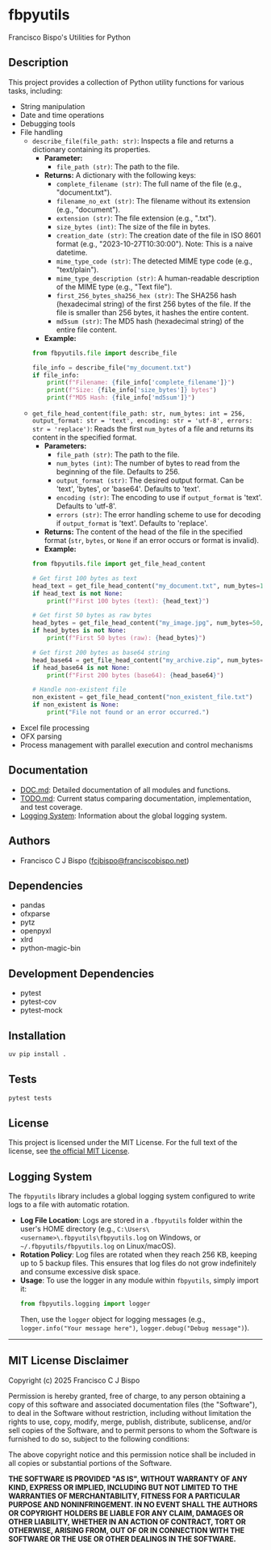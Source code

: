 # fbpyutils

Francisco Bispo's Utilities for Python

## Description

This project provides a collection of Python utility functions for various tasks, including:

- String manipulation
- Date and time operations
- Debugging tools
- File handling
  -   `describe_file(file_path: str)`: Inspects a file and returns a dictionary containing its properties.
      -   **Parameter:**
          -   `file_path (str)`: The path to the file.
      -   **Returns:** A dictionary with the following keys:
          -   `complete_filename (str)`: The full name of the file (e.g., "document.txt").
          -   `filename_no_ext (str)`: The filename without its extension (e.g., "document").
          -   `extension (str)`: The file extension (e.g., ".txt").
          -   `size_bytes (int)`: The size of the file in bytes.
          -   `creation_date (str)`: The creation date of the file in ISO 8601 format (e.g., "2023-10-27T10:30:00"). Note: This is a naive datetime.
          -   `mime_type_code (str)`: The detected MIME type code (e.g., "text/plain").
          -   `mime_type_description (str)`: A human-readable description of the MIME type (e.g., "Text file").
          -   `first_256_bytes_sha256_hex (str)`: The SHA256 hash (hexadecimal string) of the first 256 bytes of the file. If the file is smaller than 256 bytes, it hashes the entire content.
          -   `md5sum (str)`: The MD5 hash (hexadecimal string) of the entire file content.
      -   **Example:**
      ```python
      from fbpyutils.file import describe_file
      
      file_info = describe_file("my_document.txt")
      if file_info:
          print(f"Filename: {file_info['complete_filename']}")
          print(f"Size: {file_info['size_bytes']} bytes")
          print(f"MD5 Hash: {file_info['md5sum']}")
      ```
  -   `get_file_head_content(file_path: str, num_bytes: int = 256, output_format: str = 'text', encoding: str = 'utf-8', errors: str = 'replace')`: Reads the first `num_bytes` of a file and returns its content in the specified format.
      -   **Parameters:**
          -   `file_path (str)`: The path to the file.
          -   `num_bytes (int)`: The number of bytes to read from the beginning of the file. Defaults to 256.
          -   `output_format (str)`: The desired output format. Can be 'text', 'bytes', or 'base64'. Defaults to 'text'.
          -   `encoding (str)`: The encoding to use if `output_format` is 'text'. Defaults to 'utf-8'.
          -   `errors (str)`: The error handling scheme to use for decoding if `output_format` is 'text'. Defaults to 'replace'.
      -   **Returns:** The content of the head of the file in the specified format (`str`, `bytes`, or `None` if an error occurs or format is invalid).
      -   **Example:**
      ```python
      from fbpyutils.file import get_file_head_content
      
      # Get first 100 bytes as text
      head_text = get_file_head_content("my_document.txt", num_bytes=100, output_format='text')
      if head_text is not None:
          print(f"First 100 bytes (text): {head_text}")
      
      # Get first 50 bytes as raw bytes
      head_bytes = get_file_head_content("my_image.jpg", num_bytes=50, output_format='bytes')
      if head_bytes is not None:
          print(f"First 50 bytes (raw): {head_bytes}")
      
      # Get first 200 bytes as base64 string
      head_base64 = get_file_head_content("my_archive.zip", num_bytes=200, output_format='base64')
      if head_base64 is not None:
          print(f"First 200 bytes (base64): {head_base64}")
      
      # Handle non-existent file
      non_existent = get_file_head_content("non_existent_file.txt")
      if non_existent is None:
          print("File not found or an error occurred.")
      ```
- Excel file processing
- OFX parsing
- Process management with parallel execution and control mechanisms

## Documentation

- [DOC.md](DOC.md): Detailed documentation of all modules and functions.
- [TODO.md](TODO.md): Current status comparing documentation, implementation, and test coverage.
- [Logging System](#logging-system): Information about the global logging system.

## Authors

- Francisco C J Bispo (fcjbispo@franciscobispo.net)

## Dependencies

- pandas
- ofxparse
- pytz
- openpyxl
- xlrd
- python-magic-bin

## Development Dependencies

- pytest
- pytest-cov
- pytest-mock

## Installation

```bash
uv pip install .
```

## Tests

```bash
pytest tests
````

## License
This project is licensed under the MIT License. For the full text of the license, see [the official MIT License](https://opensource.org/licenses/MIT).

## Logging System

The `fbpyutils` library includes a global logging system configured to write logs to a file with automatic rotation.

- **Log File Location**: Logs are stored in a `.fbpyutils` folder within the user's HOME directory (e.g., `C:\Users\<username>\.fbpyutils\fbpyutils.log` on Windows, or `~/.fbpyutils/fbpyutils.log` on Linux/macOS).
- **Rotation Policy**: Log files are rotated when they reach 256 KB, keeping up to 5 backup files. This ensures that log files do not grow indefinitely and consume excessive disk space.
- **Usage**: To use the logger in any module within `fbpyutils`, simply import it:
    ```python
    from fbpyutils.logging import logger
    ```
    Then, use the `logger` object for logging messages (e.g., `logger.info("Your message here")`, `logger.debug("Debug message")`).

---
## MIT License Disclaimer

Copyright (c) 2025 Francisco C J Bispo

Permission is hereby granted, free of charge, to any person obtaining a copy of this software and associated documentation files (the "Software"), to deal in the Software without restriction, including without limitation the rights to use, copy, modify, merge, publish, distribute, sublicense, and/or sell copies of the Software, and to permit persons to whom the Software is furnished to do so, subject to the following conditions:

The above copyright notice and this permission notice shall be included in all copies or substantial portions of the Software.

**THE SOFTWARE IS PROVIDED "AS IS", WITHOUT WARRANTY OF ANY KIND, EXPRESS OR IMPLIED, INCLUDING BUT NOT LIMITED TO THE WARRANTIES OF MERCHANTABILITY, FITNESS FOR A PARTICULAR PURPOSE AND NONINFRINGEMENT. IN NO EVENT SHALL THE AUTHORS OR COPYRIGHT HOLDERS BE LIABLE FOR ANY CLAIM, DAMAGES OR OTHER LIABILITY, WHETHER IN AN ACTION OF CONTRACT, TORT OR OTHERWISE, ARISING FROM, OUT OF OR IN CONNECTION WITH THE SOFTWARE OR THE USE OR OTHER DEALINGS IN THE SOFTWARE.**
